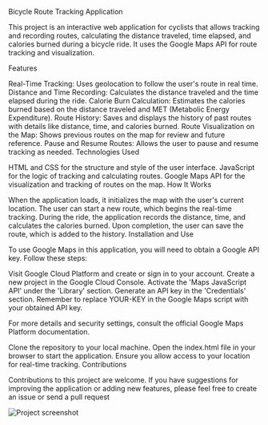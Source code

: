 Bicycle Route Tracking Application

This project is an interactive web application for cyclists that allows tracking and recording routes, calculating the distance traveled, time elapsed, and calories burned during a bicycle ride. It uses the Google Maps API for route tracking and visualization.

Features

Real-Time Tracking: Uses geolocation to follow the user's route in real time.
Distance and Time Recording: Calculates the distance traveled and the time elapsed during the ride.
Calorie Burn Calculation: Estimates the calories burned based on the distance traveled and MET (Metabolic Energy Expenditure).
Route History: Saves and displays the history of past routes with details like distance, time, and calories burned.
Route Visualization on the Map: Shows previous routes on the map for review and future reference.
Pause and Resume Routes: Allows the user to pause and resume tracking as needed.
Technologies Used

HTML and CSS for the structure and style of the user interface.
JavaScript for the logic of tracking and calculating routes.
Google Maps API for the visualization and tracking of routes on the map.
How It Works

When the application loads, it initializes the map with the user's current location.
The user can start a new route, which begins the real-time tracking.
During the ride, the application records the distance, time, and calculates the calories burned.
Upon completion, the user can save the route, which is added to the history.
Installation and Use

To use Google Maps in this application, you will need to obtain a Google API key. Follow these steps:

Visit Google Cloud Platform and create or sign in to your account.
Create a new project in the Google Cloud Console.
Activate the 'Maps JavaScript API' under the 'Library' section.
Generate an API key in the 'Credentials' section.
Remember to replace YOUR-KEY in the Google Maps script with your obtained API key.

For more details and security settings, consult the official Google Maps Platform documentation.

Clone the repository to your local machine.
Open the index.html file in your browser to start the application.
Ensure you allow access to your location for real-time tracking.
Contributions

Contributions to this project are welcome. If you have suggestions for improving the application or adding new features, please feel free to create an issue or send a pull request

![Project screenshot](https://path/to/your/repository/images/screenshot.png)
